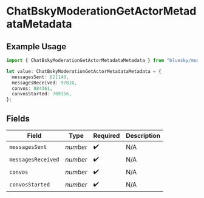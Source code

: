 # ChatBskyModerationGetActorMetadataMetadata

## Example Usage

```typescript
import { ChatBskyModerationGetActorMetadataMetadata } from "bluesky/models/components";

let value: ChatBskyModerationGetActorMetadataMetadata = {
  messagesSent: 621140,
  messagesReceived: 97810,
  convos: 884361,
  convosStarted: 769156,
};
```

## Fields

| Field              | Type               | Required           | Description        |
| ------------------ | ------------------ | ------------------ | ------------------ |
| `messagesSent`     | *number*           | :heavy_check_mark: | N/A                |
| `messagesReceived` | *number*           | :heavy_check_mark: | N/A                |
| `convos`           | *number*           | :heavy_check_mark: | N/A                |
| `convosStarted`    | *number*           | :heavy_check_mark: | N/A                |
